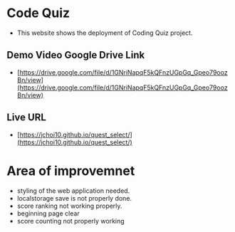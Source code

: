 # Code Quiz

- This website shows the deployment of Coding Quiz project.

## Demo Video Google Drive Link

- [https://drive.google.com/file/d/1GNriNapqF5kQFnzUGpGq_Gpeo79oozBn/view](https://drive.google.com/file/d/1GNriNapqF5kQFnzUGpGq_Gpeo79oozBn/view)


## Live URL

- [https://jchoi10.github.io/quest_select/](https://jchoi10.github.io/quest_select/)

# Area of improvemnet

- styling of the web application needed.
- localstorage save is not properly done.
- score ranking not working properly.
- beginning page clear
- score counting not properly working